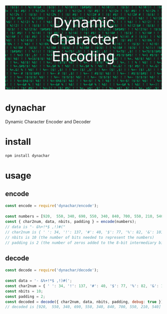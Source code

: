 ![Dynamic Character Encoding Image](https://raw.githubusercontent.com/DanielJDufour/dynachar/master/dynachar.png)

# dynachar
Dynamic Character Encoder and Decoder

# install
```bash
npm install dynachar
```

# usage
## encode
```javascript
const encode = require('dynachar/encode');

const numbers = [920,  550, 340, 690, 550, 340, 840, 700, 550, 210, 540];
const { char2num, data, nbits, padding } = encode(numbers);
// data is "- &%+!*$ ,!)#("
// char2num is { ' ': 34, '!': 137, '#': 40, '$': 77, '%': 82, '&': 101, '(': 112, ')': 141, '*': 149, '+': 178, ',': 188, '-': 230 }
// nbits is 10 (the number of bits needed to represent the numbers)
// padding is 2 (the number of zeros added to the 8-bit intermediary binary representation in order to make it cleanly divisble by 8)
```

## decode
```javascript
const decode = require('dynachar/decode');

const data = '- &%+!*$ ,!)#(';
const char2num = { ' ': 34, '!': 137, '#': 40, '$': 77, '%': 82, '&': 101, '(': 112, ')': 141, '*': 149, '+': 178, ',': 188, '-': 230 };
const nbits = 10;
const padding = 2;
const decoded = decode({ char2num, data, nbits, padding, debug: true });
// decoded is [920,  550, 340, 690, 550, 340, 840, 700, 550, 210, 540]
```
